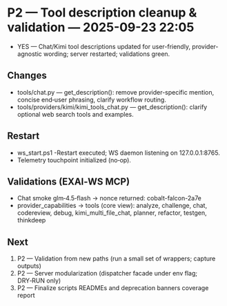 # P2 — Tool description cleanup & validation — 2025-09-23 22:05

- YES — Chat/Kimi tool descriptions updated for user-friendly, provider-agnostic wording; server restarted; validations green.

## Changes
- tools/chat.py — get_description(): remove provider-specific mention, concise end‑user phrasing, clarify workflow routing.
- tools/providers/kimi/kimi_tools_chat.py — get_description(): clarify optional web search tools and examples.

## Restart
- ws_start.ps1 -Restart executed; WS daemon listening on 127.0.0.1:8765.
- Telemetry touchpoint initialized (no‑op).

## Validations (EXAI‑WS MCP)
- Chat smoke glm‑4.5‑flash → nonce returned: cobalt-falcon-2a7e
- provider_capabilities → tools (core view): analyze, challenge, chat, codereview, debug, kimi_multi_file_chat, planner, refactor, testgen, thinkdeep

## Next
1) P2 — Validation from new paths (run a small set of wrappers; capture outputs)
2) P2 — Server modularization (dispatcher facade under env flag; DRY‑RUN only)
3) P2 — Finalize scripts READMEs and deprecation banners coverage report

